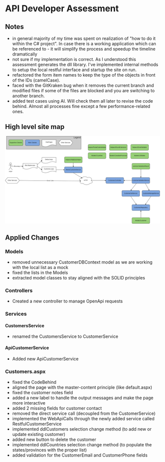 # API Developer Assessment

## Notes

* in general majority of my time was spent on realization of "how to do it within the C# project". In case there is a working application which can be referenced to - it will simplify the process and speedup the timeline dramatically
* not sure if my implementation is correct. As I understood this assessment generates the dll library. I've implemented internal methods to setup the local restful interface and startup the site on run.
* refactored the form item names to keep the type of the objects in front of the IDs (camelCase).
* faced with the GitKraken bug when it removes the current branch and modified files if some of the files are blocked and you are switching to another branch.
* added test cases using AI. Will check them all later to revise the code behind. Almost all processes fine except a few performance-related ones.

## High level site map

![Site map](assessment-api-developer/docs/SiteMap.png)

## Applied Changes

### Models

* removed unnecessary CustomerDBContext model as we are working with the local list as a mock
* fixed the lists in the Models
* extracted model classes to stay aligned with the SOLID principles

### Controllers

* Created a new controller to manage OpenApi requests

### Services

#### CustomersService

* renamed the CustomersService to CustomerService

#### ApiCustomerService

* Added new ApiCustomerService

### Customers.aspx

* fixed the CodeBehind
* aligned the page with the master-content principle (like default.aspx)
* fixed the customer notes field
* added a new label to handle the output messages and make the page more interactive
* added 2 missing fields for customer contact
* removed the direct service call (decoupled from the CustomerService)
* implemented the WebApiCalls through the newly added service called RestfulCustomerService
* implemented ddlCustomers selection change method (to add new or update existing customer)
* added new button to delete the customer
* implemented ddlCountries selection change method (to populate the states/provinces with the proper list)
* added validation for the CustomerEmail and CustomerPhone fields

